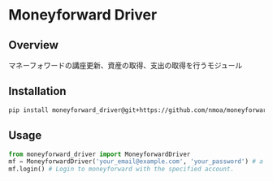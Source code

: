 # Moneyforward Driver

## Overview
マネーフォワードの講座更新、資産の取得、支出の取得を行うモジュール

## Installation
```bash
pip install moneyforward_driver@git+https://github.com/nmoa/moneyforward-driver.git
```

## Usage

```python
from moneyforward_driver import MoneyforwardDriver
mf = MoneyforwardDriver('your_email@example.com', 'your_password') # a webdriver instance is created in the constructor.
mf.login() # Login to moneyforward with the specified account.
```
